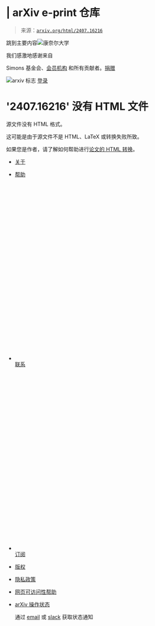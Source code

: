 <!--yml

类别：未分类

日期：2024-09-03 17:28:17

-->

# | arXiv e-print 仓库

> 来源：[`arxiv.org/html/2407.16216`](https://arxiv.org/html/2407.16216)

跳到主要内容![康奈尔大学](https://cornell.edu/)

我们感激地感谢来自

Simons 基金会、[会员机构](https://info.arxiv.org/about/ourmembers.html) 和所有贡献者。[捐赠](https://info.arxiv.org/about/donate.html)

![arxiv 标志](https://arxiv.org/) [登录](https://arxiv.org/login)

<main class="container" id="main-container">

# '2407.16216' 没有 HTML 文件

源文件没有 HTML 格式。

这可能是由于源文件不是 HTML、LaTeX 或转换失败所致。

如果您是作者，请了解如何帮助进行[论文的 HTML 转换](https://info.arxiv.org/about/accessibility_html_error_messages.html)。

</main>

+   [关于](https://info.arxiv.org/about)

+   [帮助](https://info.arxiv.org/help)

+   <svg xmlns="http://www.w3.org/2000/svg" viewBox="0 0 512 512" class="icon filter-black" role="presentation"><title>联系 arXiv</title><desc>点击这里联系 arXiv</desc></svg> [联系](https://info.arxiv.org/help/contact.html)

+   <svg xmlns="http://www.w3.org/2000/svg" viewBox="0 0 512 512" class="icon filter-black" role="presentation"><title>订阅 arXiv 邮件</title><desc>点击这里订阅</desc></svg> [订阅](https://info.arxiv.org/help/subscribe)

+   [版权](https://info.arxiv.org/help/license/index.html)

+   [隐私政策](https://info.arxiv.org/help/policies/privacy_policy.html)

+   [网页可访问性帮助](https://info.arxiv.org/help/web_accessibility.html)

+   [arXiv 操作状态](https://status.arxiv.org)

    通过 [email](https://subscribe.sorryapp.com/24846f03/email/new) 或 [slack](https://subscribe.sorryapp.com/24846f03/slack/new) 获取状态通知
